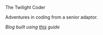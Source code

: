 The Twilight Coder

Adventures in coding from a senior adaptor.

<i>Blog built using <a href ="https://chadbaldwin.net/2021/03/14/how-to-build-a-sql-blog.html">this</a> guide</i>

